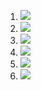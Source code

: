 1. [![](https://github.com/alexcnsf/containers/workflows/tests-fibonacci/badge.svg)](https://github.com/alexcnsf/containers/actions?query=workflow%3Atests-fibonacci)
1. [![](https://github.com/alexcnsf/containers/workflows/tests-range/badge.svg)](https://github.com/alexcnsf/containers/actions?query=workflow%3Atests-range)
1. [![](https://github.com/alexcnsf/containers/workflows/tests-BST/badge.svg)](https://github.com/alexcnsf/containers/actions?query=workflow%3Atests-BST)
1. [![](https://github.com/alexcnsf/containers/workflows/tests-BinaryTree/badge.svg)](https://github.com/alexcnsf/containers/actions?query=workflow%3Atests-BinaryTree)
1. [![](https://github.com/alexcnsf/containers/workflows/tests-AVLTree/badge.svg)](https://github.com/alexcnsf/containers/actions?query=workflow%3Atests-AVLTree)
1. [![](https://github.com/alexcnsf/containers/workflows/tests-heap/badge.svg)](https://github.com/alexcnsf/containers/actions?query=workflow%3Atests-heap)
